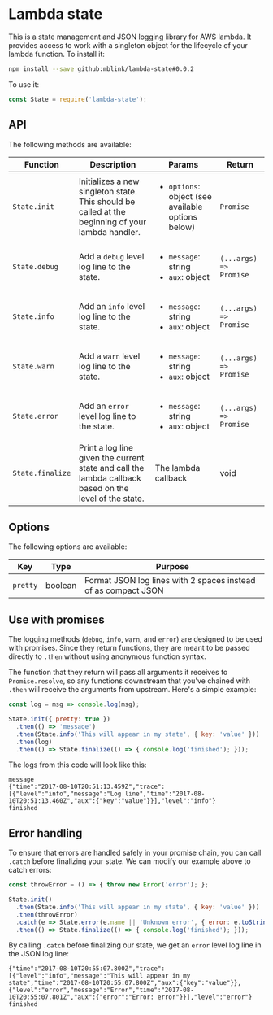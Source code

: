 # Lambda state

This is a state management and JSON logging library for AWS lambda. It provides access to work with a singleton
object for the lifecycle of your lambda function. To install it:

```bash
npm install --save github:mblink/lambda-state#0.0.2
```

To use it:

```js
const State = require('lambda-state');
```

## API

The following methods are available:

|Function|Description|Params|Return|
|---|---|---|---|
|`State.init`|Initializes a new singleton state. This should be called at the beginning of your lambda handler.|<ul><li>`options`: object (see available options below)</li></ul>|`Promise`|
|`State.debug`|Add a `debug` level log line to the state.|<ul><li>`message`: string</li><li>`aux`: object</li></ul>|`(...args) => Promise`|
|`State.info`|Add an `info` level log line to the state.|<ul><li>`message`: string</li><li>`aux`: object</li></ul>|`(...args) => Promise`|
|`State.warn`|Add a `warn` level log line to the state.|<ul><li>`message`: string</li><li>`aux`: object</li></ul>|`(...args) => Promise`|
|`State.error`|Add an `error` level log line to the state.|<ul><li>`message`: string</li><li>`aux`: object</li></ul>|`(...args) => Promise`|
|`State.finalize`|Print a log line given the current state and call the lambda callback based on the level of the state.|The lambda callback|void|

## Options

The following options are available:

|Key|Type|Purpose|
|---|---|---|
|`pretty`|boolean|Format JSON log lines with 2 spaces instead of as compact JSON|

## Use with promises

The logging methods (`debug`, `info`, `warn`, and `error`) are designed to be used with promises. Since they return
functions, they are meant to be passed directly to `.then` without using anonymous function syntax.


The function that they return will pass all arguments it receives to `Promise.resolve`, so any functions downstream
that you've chained with `.then` will receive the arguments from upstream. Here's a simple example:

```js
const log = msg => console.log(msg);

State.init({ pretty: true })
  .then(() => 'message')
  .then(State.info('This will appear in my state', { key: 'value' }))
  .then(log)
  .then(() => State.finalize(() => { console.log('finished'); }));
```

The logs from this code will look like this:

```
message
{"time":"2017-08-10T20:51:13.459Z","trace":[{"level":"info","message":"Log line","time":"2017-08-10T20:51:13.460Z","aux":{"key":"value"}}],"level":"info"}
finished
```

## Error handling

To ensure that errors are handled safely in your promise chain, you can call `.catch` before finalizing your state.
We can modify our example above to catch errors:

```js
const throwError = () => { throw new Error('error'); };

State.init()
  .then(State.info('This will appear in my state', { key: 'value' }))
  .then(throwError)
  .catch(e => State.error(e.name || 'Unknown error', { error: e.toString() })())
  .then(() => State.finalize(() => { console.log('finished'); }));
```

By calling `.catch` before finalizing our state, we get an `error` level log line in the JSON log line:

```
{"time":"2017-08-10T20:55:07.800Z","trace":[{"level":"info","message":"This will appear in my state","time":"2017-08-10T20:55:07.800Z","aux":{"key":"value"}},{"level":"error","message":"Error","time":"2017-08-10T20:55:07.801Z","aux":{"error":"Error: error"}}],"level":"error"}
finished
```
